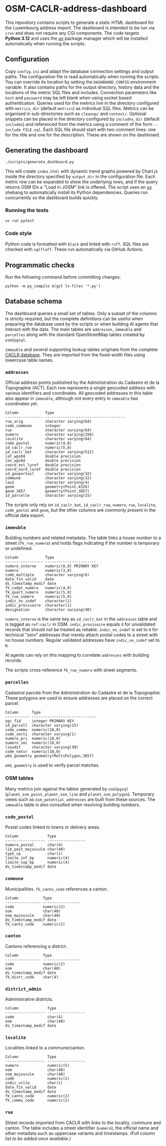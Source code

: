 # OSM-CACLR-address-dashboard

This repository contains scripts to generate a static HTML dashboard for the Luxembourg address import. The dashboard is intended to be run via `cron` and does not require any CGI components.
The code targets **Python 3.12** and uses the [uv](https://github.com/astral-sh/uv) package manager which will be installed automatically when running the scripts.

## Configuration

Copy `config.ini` and adapt the database connection settings and output paths.
The configuration file is read automatically when running the scripts. You can
override its location by setting the `DASHBOARD_CONFIG` environment variable. It also
contains paths for the output directory, history data and the locations of the
metric SQL files and includes. Connection parameters like `host` and `password`
may be left blank when using socket based authentication.
Queries used for the metrics live in the directory configured with
`metrics_dir` (default `metrics`) as individual SQL files. Metrics can be
organised in sub-directories such as `cleanup/` and `context/`. Optional
snippets can be placed in the directory configured by `includes_dir` (default
`includes`) and referenced from the metrics using a comment of the form
`-- include FILE.sql`. Each SQL file should start with two comment lines: one for
the title and one for the description. These are shown on the dashboard.

## Generating the dashboard

```
./scripts/generate_dashboard.py
```

This will create `index.html` with dynamic trend graphs powered by Chart.js
inside the directory specified by `output_dir` in the configuration file.
Each metric row can be expanded to show the underlying rows, and if the
query returns OSM IDs a "Load in JOSM" link is offered. The script uses an
[uv](https://github.com/astral-sh/uv) shebang to automatically install its Python dependencies.
Queries run concurrently so the dashboard builds quickly.

### Running the tests

```
uv run pytest
```

### Code style

Python code is formatted with `black` and linted with `ruff`. SQL files are
checked with `sqlfluff`. These run automatically via GitHub Actions.

## Programmatic checks

Run the following command before committing changes:

```
python -m py_compile $(git ls-files '*.py')
```

## Database schema

The dashboard queries a small set of tables. Only a subset of the columns is
strictly required, but the complete definitions can be useful when preparing the
database used by the scripts or when building AI agents that interact with the
data. The main tables are `addresses`, `immeuble` and `parcelles` along with the
standard OpenStreetMap tables created by `osm2pgsql`.

`immeuble` and several supporting lookup tables originate from the complete
[CACLR database](https://data.public.lu/en/datasets/registre-national-des-localites-et-des-rues/).
They are imported from the fixed-width files using lowercase table names.

### `addresses`

Official address points published by the Administration du Cadastre et de la Topographie (ACT). Each row represents a
single geocoded address with various identifiers and coordinates. All geocoded
addresses in this table also appear in `immeuble`, although not every entry in
`immeuble` has coordinates yet.
```
Column            Type
----------------- ------------------------------------
rue_orig          character varying(64)
code_commune      integer
rue               character varying(64)
numero            character varying(256)
localite          character varying(64)
code_postal       numeric(4,0)
id_caclr_rue      numeric(5,0)
id_caclr_bat      character varying(512)
lat_wgs84         double precision
lon_wgs84         double precision
coord_est_luref   double precision
coord_nord_luref  double precision
id_geoportail     character varying(32)
commune           character varying(32)
lau2              character varying(4)
geom              geometry(Point,4326)
geom_3857         geometry(Point,3857)
id_parcelle       character varying(15)
```

The scripts only rely on `id_caclr_bat`, `id_caclr_rue`, `numero`, `rue`,
`localite`, `code_postal` and `geom`, but the other columns are commonly present
in the official data export.

### `immeuble`

Building numbers and related metadata. The table links a house number to a
street (`fk_rue_numero`) and holds flags indicating if the number is temporary
or undefined.

```
Column            Type
----------------- -----------------------
numero_interne    numeric(8,0) PRIMARY KEY
numero            numeric(3,0)
code_multiple     character varying(6)
date_fin_valid    date
ds_timestamp_modif date
fk_codpt_numero   numeric(4,0)
fk_quart_numero   numeric(5,0)
fk_rue_numero     numeric(5,0)
indic_no_indef    character(1)
indic_provisoire  character(1)
designation       character varying(40)
```

`numero_interne` is the same key as `id_caclr_bat` in the `addresses` table and
is tagged as `ref:caclr` in OSM. `indic_provisoire` equals `O` for unvalidated
records that should not be treated as reliable. `indic_no_indef` is set to `O`
for technical "zero" addresses that merely attach postal codes to a street with
no house numbers. Regular validated addresses have `indic_no_indef` set to `N`.

AI agents can rely on this mapping to correlate `addresses` with building
records.

The scripts cross-reference `fk_rue_numero` with street segments.

### `parcelles`

Cadastral parcels from the Administration du Cadastre et de la Topographie. These polygons are used to ensure
addresses are placed on the correct parcel.
```
Column      Type
----------- -----------------------------
ogc_fid     integer PRIMARY KEY
id_parcell  character varying(15)
code_commu  numeric(10,0)
code_secti  character varying(1)
numero_pri  numeric(10,0)
numero_sec  numeric(10,0)
lieudit     character varying(30)
code_natur  numeric(10,0)
wkb_geometry geometry(MultiPolygon,3857)
```

`wkb_geometry` is used to verify parcel matches.

### OSM tables

Many metrics join against the tables generated by `osm2pgsql`
(`planet_osm_point`, `planet_osm_line` and `planet_osm_polygon`). Temporary
views such as `osm_potential_addresses` are built from these sources. The
`immeuble` table is also consulted when resolving building numbers.

### `code_postal`

Postal codes linked to towns or delivery areas.
```
Column             Type
------------------ -----------------
numero_postal      char(4)
lib_post_majuscule char(40)
type_cp            char(1)
limite_inf_bp      numeric(4)
limite_sup_bp      numeric(4)
ds_timestamp_modif date
```

### `commune`

Municipalities. `fk_canto_code` references a canton.
```
Column           Type
---------------- -----------------
code             numeric(2)
nom              char(40)
nom_majuscule    char(40)
ds_timestamp_modif date
fk_canto_code    numeric(2)
```

### `canton`

Cantons referencing a district.
```
Column           Type
---------------- -----------------
code             numeric(2)
nom              char(40)
ds_timestamp_modif date
fk_distr_code    char(4)
```

### `district_admin`

Administrative districts.
```
Column             Type
------------------ -----------------
code               char(4)
nom                char(40)
ds_timestamp_modif date
```

### `localite`

Localities linked to a commune/canton.
```
Column             Type
------------------ -----------------
numero             numeric(5)
nom                char(40)
nom_majuscule      char(40)
code               numeric(2)
indic_ville        char(1)
date_fin_valid     date
ds_timestamp_modif date
fk_canto_code      numeric(2)
fk_commu_code      numeric(2)
```

### `rue`

Street records imported from CACLR with links to the locality, commune and canton.
The table includes a street identifier (`numero`), the official name and other
metadata such as uppercase variants and timestamps. *(Full column list to be
added once available.)*
